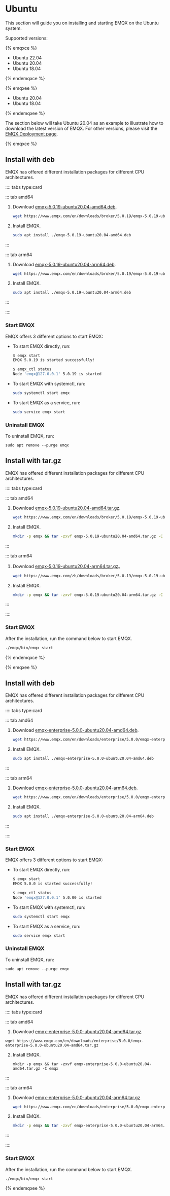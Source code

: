 # Ubuntu

This section will guide you on installing and starting EMQX on the Ubuntu system.

Supported versions:

{% emqxce %}

- Ubuntu 22.04
- Ubuntu 20.04
- Ubuntu 18.04

{% endemqxce %}

{% emqxee %}

- Ubuntu 20.04
- Ubuntu 18.04

{% endemqxee %}

The section below will take Ubuntu 20.04 as an example to illustrate how to download the latest version of EMQX. For other versions, please visit the [EMQX Deployment page](https://www.emqx.com/zh/try?product=enterprise). 

{% emqxce %}

## Install with deb

EMQX has offered different installation packages for different CPU architectures. 

:::: tabs type:card

::: tab amd64

1. Download [emqx-5.0.19-ubuntu20.04-amd64.deb](https://www.emqx.com/en/downloads/broker/5.0.19/emqx-5.0.19-ubuntu20.04-amd64.deb).

   ```bash
   wget https://www.emqx.com/en/downloads/broker/5.0.19/emqx-5.0.19-ubuntu20.04-amd64.deb
   ```

2. Install EMQX.

   ```bash
   sudo apt install ./emqx-5.0.19-ubuntu20.04-amd64.deb
   ```

:::

::: tab arm64

1. Download [emqx-5.0.19-ubuntu20.04-arm64.deb](https://www.emqx.com/en/downloads/broker/5.0.19/emqx-5.0.19-ubuntu20.04-arm64.deb).

   ```bash
   wget https://www.emqx.com/en/downloads/broker/5.0.19/emqx-5.0.19-ubuntu20.04-arm64.deb
   ```

2. Install EMQX.

   ```bash
   sudo apt install ./emqx-5.0.19-ubuntu20.04-arm64.deb
   ```

:::

::::

### Start EMQX

EMQX offers 3 different options to start EMQX:

- To start EMQX directly, run:

  ```bash
  $ emqx start
  EMQX 5.0.19 is started successfully!
  
  $ emqx_ctl status
  Node 'emqx@127.0.0.1' 5.0.19 is started
  ```

- To start EMQX with systemctl, run:

  ```bash
  sudo systemctl start emqx
  ```

- To start EMQX as a service, run:

  ```bash
  sudo service emqx start
  ```

### Uninstall EMQX

To uninstall EMQX, run:

```
sudo apt remove --purge emqx
```

## Install with tar.gz 

EMQX has offered different installation packages for different CPU architectures. 

:::: tabs type:card

::: tab amd64

1. Download [emqx-5.0.19-ubuntu20.04-amd64.tar.gz](https://www.emqx.com/en/downloads/broker/5.0.19/emqx-5.0.19-ubuntu20.04-amd64.tar.gz).

   ```bash
   wget https://www.emqx.com/en/downloads/broker/5.0.19/emqx-5.0.19-ubuntu20.04-amd64.tar.gz
   ```

2. Install EMQX.

   ```bash
   mkdir -p emqx && tar -zxvf emqx-5.0.19-ubuntu20.04-amd64.tar.gz -C emqx
   ```

:::

::: tab arm64

1. Download [emqx-5.0.19-ubuntu20.04-arm64.tar.gz](https://www.emqx.com/zh/downloads/broker/5.0.19/emqx-5.0.19-ubuntu20.04-arm64.tar.gz)。

   ```bash
   wget https://www.emqx.com/zh/downloads/broker/5.0.19/emqx-5.0.19-ubuntu20.04-arm64.tar.gz
   ```

2. Install EMQX.

   ```bash
   mkdir -p emqx && tar -zxvf emqx-5.0.19-ubuntu20.04-arm64.tar.gz -C emqx
   ```

:::

::::

### Start EMQX

After the installation, run the command below to start EMQX.

```bash
./emqx/bin/emqx start
```

{% endemqxce %}

{% emqxee %}

## Install with deb

EMQX has offered different installation packages for different CPU architectures. 

:::: tabs type:card

::: tab amd64

1. Download [emqx-enterprise-5.0.0-ubuntu20.04-amd64.deb](https://www.emqx.com/en/downloads/enterprise/5.0.0/emqx-enterprise-5.0.0-ubuntu20.04-amd64.deb).

   ```bash
   wget https://www.emqx.com/en/downloads/enterprise/5.0.0/emqx-enterprise-5.0.0-ubuntu20.04-amd64.deb
   ```

2. Install EMQX.

   ```bash
   sudo apt install ./emqx-enterprise-5.0.0-ubuntu20.04-amd64.deb
   ```

:::

::: tab arm64

1. Download [emqx-enterprise-5.0.0-ubuntu20.04-arm64.deb](https://www.emqx.com/en/downloads/enterprise/5.0.0/emqx-enterprise-5.0.0-ubuntu20.04-arm64.deb).

   ```bash
   wget https://www.emqx.com/en/downloads/enterprise/5.0.0/emqx-enterprise-5.0.0-ubuntu20.04-arm64.deb
   ```

2. Install EMQX.

   ```bash
   sudo apt install ./emqx-enterprise-5.0.0-ubuntu20.04-arm64.deb
   ```

:::

::::

### Start EMQX

EMQX offers 3 different options to start EMQX:

- To start EMQX directly, run:

  ```bash
  $ emqx start
  EMQX 5.0.0 is started successfully!
  
  $ emqx_ctl status
  Node 'emqx@127.0.0.1' 5.0.00 is started
  ```

- To start EMQX with systemctl, run:

  ```bash
  sudo systemctl start emqx
  ```

- To start EMQX as a service, run:

  ```bash
  sudo service emqx start
  ```

### Uninstall EMQX

To uninstall EMQX, run:

```
sudo apt remove --purge emqx
```

## Install with tar.gz 

EMQX has offered different installation packages for different CPU architectures. 

:::: tabs type:card

::: tab amd64

1.  Download [emqx-enterprise-5.0.0-ubuntu20.04-amd64.tar.gz](https://www.emqx.com/en/downloads/enterprise/5.0.0/emqx-enterprise-5.0.0-ubuntu20.04-amd64.tar.gz).

   ```
   wget https://www.emqx.com/en/downloads/enterprise/5.0.0/emqx-enterprise-5.0.0-ubuntu20.04-amd64.tar.gz
   ```

2. Install EMQX.

   ```
   mkdir -p emqx && tar -zxvf emqx-enterprise-5.0.0-ubuntu20.04-amd64.tar.gz -C emqx
   ```

:::

::: tab arm64

1. Download [emqx-enterprise-5.0.0-ubuntu20.04-arm64.tar.gz](https://www.emqx.com/en/downloads/enterprise/5.0.0/emqx-enterprise-5.0.0-ubuntu20.04-arm64.tar.gz)

   ```bash
   wget https://www.emqx.com/en/downloads/enterprise/5.0.0/emqx-enterprise-5.0.0-ubuntu20.04-arm64.tar.gz
   ```

2. Install EMQX.

   ```bash
   mkdir -p emqx && tar -zxvf emqx-enterprise-5.0.0-ubuntu20.04-arm64.tar.gz -C emqx
   ```

:::

::::

### Start EMQX

After the installation, run the command below to start EMQX.

```
./emqx/bin/emqx start
```

{% endemqxee %}